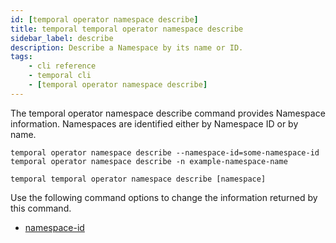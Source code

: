 ```yaml
---
id: [temporal operator namespace describe]
title: temporal temporal operator namespace describe
sidebar_label: describe
description: Describe a Namespace by its name or ID.
tags:
	- cli reference
	- temporal cli
	- [temporal operator namespace describe]
---
```


The temporal operator namespace describe command provides Namespace information.
Namespaces are identified either by Namespace ID or by name.

`temporal operator namespace describe --namespace-id=some-namespace-id`
`temporal operator namespace describe -n example-namespace-name`

`temporal temporal operator namespace describe [namespace]`

Use the following command options to change the information returned by this command.



- [namespace-id](/cli/cmd-options/namespace-id)


